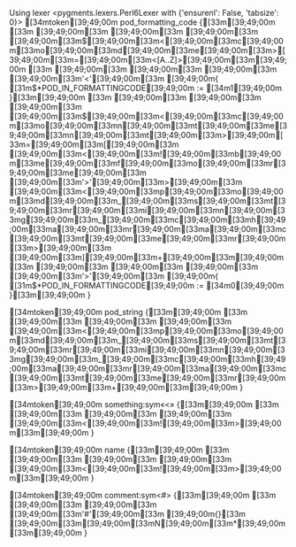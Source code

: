 Using lexer <pygments.lexers.Perl6Lexer with {'ensurenl': False, 'tabsize': 0}>
[34mtoken[39;49;00m pod_formatting_code {[33m[39;49;00m
[33m [39;49;00m[33m [39;49;00m[33m [39;49;00m[33m [39;49;00m[33m$[39;49;00m[33m<[39;49;00m[33mc[39;49;00m[33mo[39;49;00m[33md[39;49;00m[33me[39;49;00m[33m>[39;49;00m[33m=[39;49;00m[33m<[A..Z]>[39;49;00m[33m[39;49;00m
[33m [39;49;00m[33m [39;49;00m[33m [39;49;00m[33m [39;49;00m[33m'<'[39;49;00m[33m [39;49;00m{ [31m$*POD_IN_FORMATTINGCODE[39;49;00m := [34m1[39;49;00m }[33m[39;49;00m
[33m [39;49;00m[33m [39;49;00m[33m [39;49;00m[33m [39;49;00m[33m$[39;49;00m[33m<[39;49;00m[33mc[39;49;00m[33mo[39;49;00m[33mn[39;49;00m[33mt[39;49;00m[33me[39;49;00m[33mn[39;49;00m[33mt[39;49;00m[33m>[39;49;00m[33m=[39;49;00m[33m[[39;49;00m[33m [39;49;00m[33m<[39;49;00m[33m![39;49;00m[33mb[39;49;00m[33me[39;49;00m[33mf[39;49;00m[33mo[39;49;00m[33mr[39;49;00m[33me[39;49;00m[33m [39;49;00m[33m'>'[39;49;00m[33m>[39;49;00m[33m [39;49;00m[33m<[39;49;00m[33mp[39;49;00m[33mo[39;49;00m[33md[39;49;00m[33m_[39;49;00m[33ms[39;49;00m[33mt[39;49;00m[33mr[39;49;00m[33mi[39;49;00m[33mn[39;49;00m[33mg[39;49;00m[33m_[39;49;00m[33mc[39;49;00m[33mh[39;49;00m[33ma[39;49;00m[33mr[39;49;00m[33ma[39;49;00m[33mc[39;49;00m[33mt[39;49;00m[33me[39;49;00m[33mr[39;49;00m[33m>[39;49;00m[33m [39;49;00m[33m][39;49;00m[33m+[39;49;00m[33m[39;49;00m
[33m [39;49;00m[33m [39;49;00m[33m [39;49;00m[33m [39;49;00m[33m'>'[39;49;00m[33m [39;49;00m{ [31m$*POD_IN_FORMATTINGCODE[39;49;00m := [34m0[39;49;00m }[33m[39;49;00m
}

[34mtoken[39;49;00m pod_string {[33m[39;49;00m
[33m [39;49;00m[33m [39;49;00m[33m [39;49;00m[33m [39;49;00m[33m<[39;49;00m[33mp[39;49;00m[33mo[39;49;00m[33md[39;49;00m[33m_[39;49;00m[33ms[39;49;00m[33mt[39;49;00m[33mr[39;49;00m[33mi[39;49;00m[33mn[39;49;00m[33mg[39;49;00m[33m_[39;49;00m[33mc[39;49;00m[33mh[39;49;00m[33ma[39;49;00m[33mr[39;49;00m[33ma[39;49;00m[33mc[39;49;00m[33mt[39;49;00m[33me[39;49;00m[33mr[39;49;00m[33m>[39;49;00m[33m+[39;49;00m[33m[39;49;00m
}

[34mtoken[39;49;00m something:sym«<» {[33m[39;49;00m
[33m [39;49;00m[33m [39;49;00m[33m [39;49;00m[33m [39;49;00m[33m<[39;49;00m[33m![39;49;00m[33m>[39;49;00m[33m[39;49;00m
}

[34mtoken[39;49;00m name {[33m[39;49;00m
[33m [39;49;00m[33m [39;49;00m[33m [39;49;00m[33m [39;49;00m[33m<[39;49;00m[33m![39;49;00m[33m>[39;49;00m[33m[39;49;00m
}

[34mtoken[39;49;00m comment:sym<#> {[33m[39;49;00m
[33m [39;49;00m[33m [39;49;00m[33m [39;49;00m[33m'#'[39;49;00m[33m [39;49;00m{}[33m [39;49;00m[33m\[39;49;00m[33mN[39;49;00m[33m*[39;49;00m[33m[39;49;00m
}

